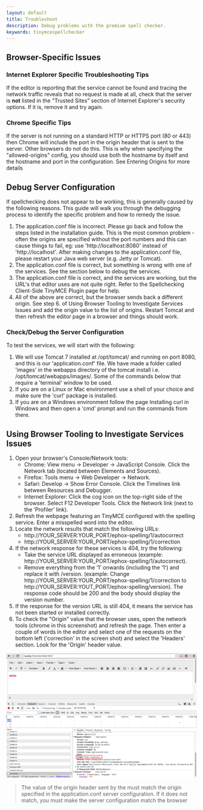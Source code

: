 ```yaml
---
layout: default
title: Troubleshoot
description: Debug problems with the premium spell checker.
keywords: tinymcespellchecker
---
```



## Browser-Specific Issues

### Internet Explorer Specific Troubleshooting Tips

If the editor is reporting that the service cannot be found and tracing the network traffic reveals that no request is made at all, check that the server is **not** listed in the "Trusted Sites" section of Internet Explorer's security options.  If it is, remove it and try again.

### Chrome Specific Tips

If the server is not running on a standard HTTP or HTTPS port (80 or 443) then Chrome will include the port in the origin header that is sent to the server. Other browsers do not do this. This is why when specifying the "allowed-origins" config, you should use both the hostname by itself and the hostname and port in the configuration. See Entering Origins for more details


## Debug Server Configuration

If spellchecking does not appear to be working, this is generally caused by the following reasons. This guide will walk you through the debugging process to identify the specific problem and how to remedy the issue.

1. The application.conf file is incorrect. Please go back and follow the steps listed in the installation guide. This is the most common problem - often the origins are specified without the port numbers and this can cause things to fail, eg: use 'http://localhost:8080' instead of 'http://localhost'. After making changes to the application.conf file, please restart your Java web server (e.g. Jetty or Tomcat).
2. The application.conf file is correct, but something is wrong with one of the services. See the section below to debug the services.
3. The application.conf file is correct, and the services are working, but the URL's that editor uses are not quite right. Refer to the Spellchecking Client-Side TinyMCE Plugin page for help.
4. All of the above are correct, but the browser sends back a different origin. See step 6. of  Using Browser Tooling to Investigate Services Issues  and add the origin value to the list of origins. Restart Tomcat and then refresh the editor page in a browser and things should work.

### Check/Debug the Server Configuration

To test the services, we will start with the following:

1. We will use Tomcat 7 installed at /opt/tomcat/ and running on port 8080, and this is our 'application.conf' file. We have made a folder called 'images' in the webapps directory of the tomcat install i.e. /opt/tomcat/webapps/images/. Some of the commands below that require a 'terminal' window to be used.
2. If you are on a Linux or Mac environment use a shell of your choice and make sure the 'curl' package is installed.
3. If you are on a Windows environment follow the page Installing curl in Windows and then open a 'cmd' prompt and run the commands from there.


## Using Browser Tooling to Investigate Services Issues

1. Open your browser's Console/Network tools:
	* Chrome: View menu -> Developer -> JavaScript Console. Click the Network tab (located between Elements and Sources).
	* Firefox: Tools menu -> Web Developer -> Network.
	* Safari: Develop -> Show Error Console. Click the Timelines link between Resources and Debugger.
	* Internet Explorer: Click the cog icon on the top-right side of the browser. Select F12 Developer Tools. Click the Network link (next to the ‘Profiler’ link).
2. Refresh the webpage featuring an TinyMCE configured with the spelling service. Enter a misspelled word into the editor.
3. Locate the network results that match the following URLs:
	* http://YOUR_SERVER:YOUR_PORT/ephox-spelling/1/autocorrect
	* http://YOUR_SERVER:YOUR_PORT/ephox-spelling/1/correction
4. If the network response for these services is 404, try the following:
	* Take the service URL displayed as erroneous (example: http://YOUR_SERVER:YOUR_PORT/ephox-spelling/1/autocorrect).
	* Remove everything from the ‘1’ onwards (including the ‘1’) and replace it with /version. (example: Change http://YOUR_SERVER:YOUR_PORT/ephox-spelling/1/correction to http://YOUR_SERVER:YOUT_PORT/ephox-spelling/version). The response code should be 200 and the body should display the version number.
5. If the response for the version URL is still 404, it means the service has not been started or installed correctly.
6. To check the "Origin" value that the browser uses, open the network tools (chrome in this screenshot) and refresh the page. Then enter a couple of words in the editor and select one of the requests on the bottom left ('correction' in the screen shot) and select the 'Headers' section. Look for the 'Origin' header value.

![alt test](/images/spell-checking-browser-tools.png)

> The value of the origin header sent by the must match the origin specified in the application.conf server configuration. If it does not match, you must make the server configuration match the browser

